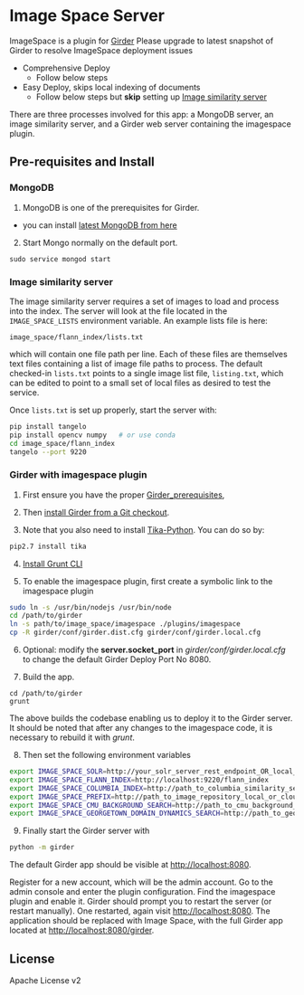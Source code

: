 # Image Space Server

ImageSpace is a plugin for [Girder](https://girder.readthedocs.org/en/latest/)
Please upgrade to latest snapshot of Girder to resolve ImageSpace deployment issues

- Comprehensive Deploy
  * Follow below steps
- Easy Deploy, skips local indexing of documents
  * Follow below steps but **skip** setting up [Image similarity server](#imageSim)


There are three processes involved for this app: a MongoDB server,
an image similarity server, 
and a Girder web server containing the imagespace plugin.


## Pre-requisites and Install

### MongoDB

1. MongoDB is one of the prerequisites for Girder. 
  * you can install [latest MongoDB from here](http://docs.mongodb.org/master/installation/)

2. Start Mongo normally on the default port.
```
sudo service mongod start
```

### <a name="imageSim"></a>Image similarity server

The image similarity server requires a set of images to load and process into the index.
The server will look at the file located in the `IMAGE_SPACE_LISTS` environment variable.
An example lists file is here:
```
image_space/flann_index/lists.txt
```
which will contain one file path per line. Each of these files are themselves text files
containing a list of image file paths to process. The default checked-in `lists.txt` points
to a single image list file, `listing.txt`, which can be edited to point to a small set
of local files as desired to test the service.

Once `lists.txt` is set up properly, start the server with:

```bash
pip install tangelo
pip install opencv numpy   # or use conda
cd image_space/flann_index
tangelo --port 9220
```

### Girder with imagespace plugin

1. First ensure you have the proper [Girder_prerequisites](http://girder.readthedocs.org/en/latest/prerequisites.html),

2. Then [install Girder from a Git checkout](http://girder.readthedocs.org/en/latest/installation.html#install-from-git-checkout).

3. Note that you also need to install [Tika-Python](http://github.com/chrismattmann/tika-python).
You can do so by:
  ```bash
  pip2.7 install tika
  ```

4. [Install Grunt CLI](http://gruntjs.com/getting-started#installing-the-cli)

5. To enable the imagespace plugin, first create a symbolic link to the imagespace plugin
  ```bash
  sudo ln -s /usr/bin/nodejs /usr/bin/node
  cd /path/to/girder
  ln -s path/to/image_space/imagespace ./plugins/imagespace
  cp -R girder/conf/girder.dist.cfg girder/conf/girder.local.cfg
  ```

6. Optional: modify the **server.socket_port** in *girder/conf/girder.local.cfg* to change the default Girder Deploy Port No 8080.

7. Build the app.
  ```
  cd /path/to/girder
  grunt
  ```
The above builds the codebase enabling us to deploy it to the Girder server. It should be noted that after 
any changes to the imagespace code, it is necessary to rebuild it with *grunt*. 

8. Then set the following environment variables
```bash
export IMAGE_SPACE_SOLR=http://your_solr_server_rest_endpoint_OR_local_SolrCoreURLInstance                    # Required for easy deploy
export IMAGE_SPACE_FLANN_INDEX=http://localhost:9220/flann_index                                              # Optional for easy deploy
export IMAGE_SPACE_COLUMBIA_INDEX=http://path_to_columbia_similarity_server                                   # Required to use Columbia similarity refinement
export IMAGE_SPACE_PREFIX=http://path_to_image_repository_local_or_cloud                                      # Required for easy deploy
export IMAGE_SPACE_CMU_BACKGROUND_SEARCH=http://path_to_cmu_background_search_server                          # Required to use CMU background similarity refinement
export IMAGE_SPACE_GEORGETOWN_DOMAIN_DYNAMICS_SEARCH=http://path_to_georgetown_domain_dynamics_search_server  # Required to use Georgetowns domain dynamics similarity refinement
```

9. Finally start the Girder server with
```bash
python -m girder
```

The default Girder app should be visible at [http://localhost:8080](http://localhost:8080).

Register for a new account, which will be the admin account. Go to the admin console and enter the
plugin configuration. Find the imagespace plugin and enable it. Girder should prompt you to restart
the server (or restart manually). One restarted, again visit [http://localhost:8080](http://localhost:8080).
The application should be replaced with Image Space, with the full Girder app located at
[http://localhost:8080/girder](http://localhost:8080/girder).

## License

Apache License v2
